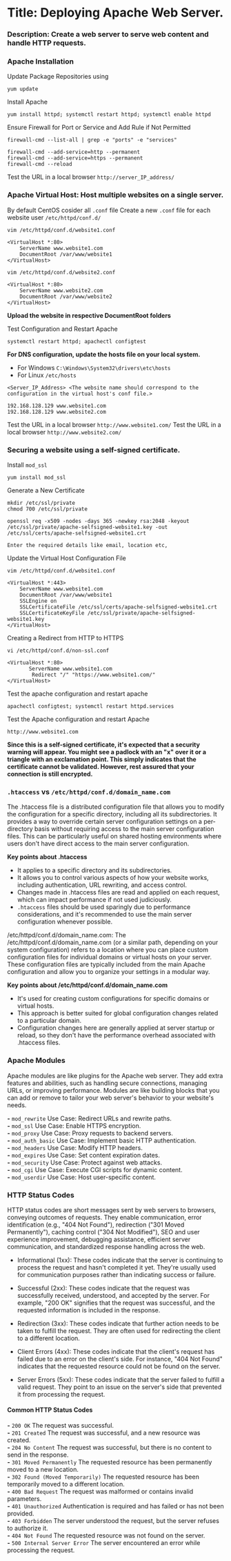 # Title: Deploying Apache Web Server.

### Description: Create a web server to serve web content and handle HTTP requests.

### Apache Installation

Update Package Repositories using 
```
yum update
```
Install Apache
```
yum install httpd; systemctl restart httpd; systemctl enable httpd
```
Ensure Firewall for Port or Service and Add Rule if Not Permitted
```
firewall-cmd --list-all | grep -e "ports" -e "services"
```
```
firewall-cmd --add-service=http --permanent
firewall-cmd --add-service=https --permanent
firewall-cmd --reload
```
Test the URL in a local browser `http://server_IP_address/`

### Apache Virtual Host: Host multiple websites on a single server.

By default CentOS cosider all `.conf` file
Create a new `.conf` file for each website user `/etc/httpd/conf.d/` 
```
vim /etc/httpd/conf.d/website1.conf

<VirtualHost *:80>
    ServerName www.website1.com
    DocumentRoot /var/www/website1
</VirtualHost>

vim /etc/httpd/conf.d/website2.conf

<VirtualHost *:80>
    ServerName www.website2.com
    DocumentRoot /var/www/website2
</VirtualHost>
```
**Upload the website in respective DocumentRoot folders**

Test Configuration and Restart Apache
```
systemctl restart httpd; apachectl configtest
```
**For DNS configuration, update the hosts file on your local system.**
- For Windows `C:\Windows\System32\drivers\etc\hosts`
- For Linux `/etc/hosts`
```
<Server_IP_Address> <The website name should correspond to the configuration in the virtual host's conf file.>
        
192.168.128.129 www.website1.com
192.168.128.129 www.website2.com
```
Test the URL in a local browser `http://www.website1.com/`
Test the URL in a local browser `http://www.website2.com/`

### Securing a website using a self-signed certificate.

Install `mod_ssl`
```
yum install mod_ssl
```
Generate a New Certificate
```
mkdir /etc/ssl/private
chmod 700 /etc/ssl/private

openssl req -x509 -nodes -days 365 -newkey rsa:2048 -keyout /etc/ssl/private/apache-selfsigned-website1.key -out /etc/ssl/certs/apache-selfsigned-website1.crt

Enter the required details like email, location etc,
```
Update the Virtual Host Configuration File
```
vim /etc/httpd/conf.d/website1.conf

<VirtualHost *:443>
    ServerName www.website1.com
    DocumentRoot /var/www/website1
    SSLEngine on
    SSLCertificateFile /etc/ssl/certs/apache-selfsigned-website1.crt
    SSLCertificateKeyFile /etc/ssl/private/apache-selfsigned-website1.key
</VirtualHost>
```
Creating a Redirect from HTTP to HTTPS
```
vi /etc/httpd/conf.d/non-ssl.conf

<VirtualHost *:80>
       ServerName www.website1.com
        Redirect "/" "https://www.website1.com/"
</VirtualHost>
```
Test the apache configuration and restart apache
```
apachectl configtest; systemctl restart httpd.services
```
Test the Apache configuration and restart Apache
```
http://www.website1.com
```
**Since this is a self-signed certificate, it's expected that a security warning will appear. You might see a padlock with an "x" over it or a triangle with an exclamation point. This simply indicates that the certificate cannot be validated. However, rest assured that your connection is still encrypted.**

### `.htaccess` vs `/etc/httpd/conf.d/domain_name.com`

The .htaccess file is a distributed configuration file that allows you to modify the configuration for a specific directory, including all its subdirectories. It provides a way to override certain server configuration settings on a per-directory basis without requiring access to the main server configuration files. This can be particularly useful on shared hosting environments where users don't have direct access to the main server configuration.

**Key points about .htaccess** 

- It applies to a specific directory and its subdirectories.
- It allows you to control various aspects of how your website works, including authentication, URL rewriting, and access control.
- Changes made in .htaccess files are read and applied on each request, which can impact performance if not used judiciously.
- `.htaccess` files should be used sparingly due to performance considerations, and it's recommended to use the main server configuration whenever possible.

/etc/httpd/conf.d/domain_name.com:
The /etc/httpd/conf.d/domain_name.com (or a similar path, depending on your system configuration) refers to a location where you can place custom configuration files for individual domains or virtual hosts on your server. These configuration files are typically included from the main Apache configuration and allow you to organize your settings in a modular way.

**Key points about /etc/httpd/conf.d/domain_name.com**

- It's used for creating custom configurations for specific domains or virtual hosts.
- This approach is better suited for global configuration changes related to a particular domain.
- Configuration changes here are generally applied at server startup or reload, so they don't have the performance overhead associated with .htaccess files.

### Apache Modules

Apache modules are like plugins for the Apache web server. They add extra features and abilities, such as handling secure connections, managing URLs, or improving performance. Modules are like building blocks that you can add or remove to tailor your web server's behavior to your website's needs.

**-** `mod_rewrite` Use Case: Redirect URLs and rewrite paths.<br>
**-** `mod_ssl` Use Case: Enable HTTPS encryption.<br>
**-** `mod_proxy` Use Case: Proxy requests to backend servers.<br>
**-** `mod_auth_basic` Use Case: Implement basic HTTP authentication.<br>
**-** `mod_headers` Use Case: Modify HTTP headers.<br>
**-** `mod_expires` Use Case: Set content expiration dates.<br>
**-** `mod_security` Use Case: Protect against web attacks.<br>
**-** `mod_cgi` Use Case: Execute CGI scripts for dynamic content.<br>
**-** `mod_userdir` Use Case: Host user-specific content.

###  HTTP Status Codes

HTTP status codes are short messages sent by web servers to browsers, conveying outcomes of requests. They enable communication, error identification (e.g., "404 Not Found"), redirection ("301 Moved Permanently"), caching control ("304 Not Modified"), SEO and user experience improvement, debugging assistance, efficient server communication, and standardized response handling across the web.

- Informational (1xx): These codes indicate that the server is continuing to process the request and hasn't completed it yet. They're usually used for communication purposes rather than indicating success or failure.

- Successful (2xx): These codes indicate that the request was successfully received, understood, and accepted by the server. For example, "200 OK" signifies that the request was successful, and the requested information is included in the response.

- Redirection (3xx): These codes indicate that further action needs to be taken to fulfill the request. They are often used for redirecting the client to a different location.

- Client Errors (4xx): These codes indicate that the client's request has failed due to an error on the client's side. For instance, "404 Not Found" indicates that the requested resource could not be found on the server.

- Server Errors (5xx): These codes indicate that the server failed to fulfill a valid request. They point to an issue on the server's side that prevented it from processing the request.

#### Common HTTP Status Codes

**-** `200 OK` The request was successful.<br>
**-** `201 Created` The request was successful, and a new resource was created.<br>
**-** `204 No Content` The request was successful, but there is no content to send in the response.<br>
**-** `301 Moved Permanently` The requested resource has been permanently moved to a new location.<br>
**-** `302 Found (Moved Temporarily)` The requested resource has been temporarily moved to a different location.<br>
**-** `400 Bad Request` The request was malformed or contains invalid parameters.<br>
**-** `401 Unauthorized` Authentication is required and has failed or has not been provided.<br>
**-** `403 Forbidden` The server understood the request, but the server refuses to authorize it.<br>
**-** `404 Not Found` The requested resource was not found on the server.<br>
**-** `500 Internal Server Error` The server encountered an error while processing the request.
